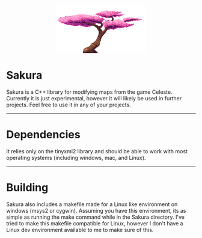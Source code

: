 <div align="center">
	<img src="assets/cherry_tree.png">
</div>

# Sakura
Sakura is a C++ library for modifying maps from the game Celeste. Currently it is just experimental, however it will likely be used in further projects. Feel free to use it in any of your projects.

---

# Dependencies
It relies only on the tinyxml2 library and should be able to work with most operating systems (including windows, mac, and Linux).

---
# Building
Sakura also includes a makefile made for a Linux like environment on windows (msys2 or cygwin). Assuming you have this environment, its as simple as running the make command while in the Sakura directory. I've tried to make this makefile compatible for Linux, however I don't have a Linux dev environment available to me to make sure of this.